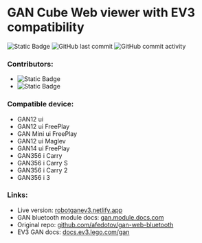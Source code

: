 # GAN Cube Web viewer with EV3 compatibility

![Static Badge](https://img.shields.io/badge/TS%2C%20JS%2C%20HTML%2C%20CSS-orangered?style=flat-square&label=made%20in)
![GitHub last commit](https://img.shields.io/github/last-commit/Mpouel/GAN?style=flat-square)
![GitHub commit activity](https://img.shields.io/github/commit-activity/w/Mpouel/GAN?style=flat-square)

### Contributors:
- ![Static Badge](https://img.shields.io/badge/GeekCoder-403-skyblue?style=flat-square&link=https%3A%2F%2Fgithub.com%2FMpouel)
- ![Static Badge](https://img.shields.io/badge/franck-403-red?style=flat-square&link=https%3A%2F%2Fgithub.com%2Ffranck403)


### Compatible device:
- GAN12 ui
- GAN12 ui FreePlay
- GAN Mini ui FreePlay
- GAN12 ui Maglev
- GAN14 ui FreePlay
- GAN356 i Carry
- GAN356 i Carry S
- GAN356 i Carry 2
- GAN356 i 3

### Links:
- Live version: [robotganev3.netlify.app](https://robotganev3.netlify.app)
- GAN bluetooth module docs: [gan.module.docs.com](https://gan.module.docs.com)
- Original repo: [github.com/afedotov/gan-web-bluetooth](https://github.com/afedotov/gan-web-bluetooth)
- EV3 GAN docs: [docs.ev3.lego.com/gan](https://docs.ev3.lego.com/gan)

### 